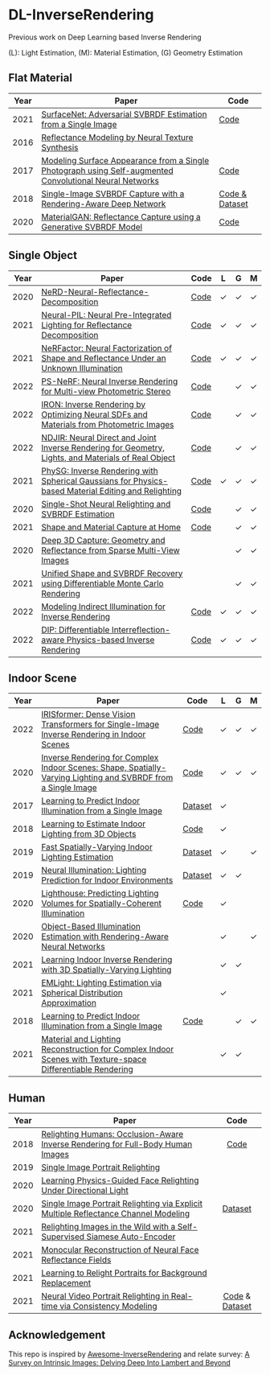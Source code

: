 # DL-InverseRendering
Previous work on Deep Learning based Inverse Rendering

(L): Light Estimation, (M): Material Estimation, (G) Geometry Estimation

## Flat Material

|Year|Paper|Code|
|-|-|-|
|2021|[SurfaceNet: Adversarial SVBRDF Estimation from a Single Image](https://openaccess.thecvf.com/content/ICCV2021/html/Vecchio_SurfaceNet_Adversarial_SVBRDF_Estimation_From_a_Single_Image_ICCV_2021_paper.html)|[Code](https://github.com/perceivelab/surfacenet)|
|2016|[Reflectance Modeling by Neural Texture Synthesis](https://mediatech.aalto.fi/publications/graphics/NeuralSVBRDF/)||
|2017|[Modeling Surface Appearance from a Single Photograph using Self-augmented Convolutional Neural Networks](https://arxiv.org/abs/1809.00886)|[Code](https://github.com/msraig/self-augmented-net)|
|2018|[Single-Image SVBRDF Capture with a Rendering-Aware Deep Network](https://arxiv.org/abs/1810.09718)|[Code & Dataset](https://repo-sam.inria.fr/fungraph/deep-materials/)|
|2020|[MaterialGAN: Reflectance Capture using a Generative SVBRDF Model](https://shuangz.com/projects/materialgan-sa20/)|[Code](https://github.com/tflsguoyu/materialgan)|


## Single Object

|Year|Paper|Code|L|G|M|
|-|-|-|-|-|-|
|2020|[NeRD-Neural-Reflectance-Decomposition](https://arxiv.org/abs/2012.03918)|[Code](https://github.com/cgtuebingen/nerd-neural-reflectance-decomposition)|&#10003;|&#10003;|&#10003;|
|2021|[Neural-PIL: Neural Pre-Integrated Lighting for Reflectance Decomposition](https://arxiv.org/abs/2110.14373)|[Code](https://github.com/cgtuebingen/Neural-PIL)|&#10003;|&#10003;|&#10003;|
|2021|[NeRFactor: Neural Factorization of Shape and Reflectance Under an Unknown Illumination](https://arxiv.org/abs/2106.01970)|[Code](https://github.com/google/nerfactor)|&#10003;|&#10003;|&#10003;|
|2022|[PS-NeRF: Neural Inverse Rendering for Multi-view Photometric Stereo](https://arxiv.org/abs/2207.11406)|[Code](https://github.com/ywq/psnerf)||&#10003;|&#10003;|
|2022|[IRON: Inverse Rendering by Optimizing Neural SDFs and Materials from Photometric Images](https://arxiv.org/abs/2204.02232)|[Code](https://github.com/Kai-46/IRON)||&#10003;|&#10003;|
|2022|[NDJIR: Neural Direct and Joint Inverse Rendering for Geometry, Lights, and Materials of Real Object](https://arxiv.org/abs/2302.00675)|[Code](https://github.com/sony/ndjir)||&#10003;|&#10003;|
|2021|[PhySG: Inverse Rendering with Spherical Gaussians for Physics-based Material Editing and Relighting](https://kai-46.github.io/PhySG-website/)|[Code](https://github.com/Kai-46/PhySG)|&#10003;|&#10003;|&#10003;|
|2020|[Single-Shot Neural Relighting and SVBRDF Estimation](https://cseweb.ucsd.edu/~viscomp/projects/ECCV20NeuralRelighting/)|[Code](https://github.com/ssangx/NeuralRelighting)||&#10003;|&#10003;|
|2021|[Shape and Material Capture at Home](https://arxiv.org/abs/2104.06397)|[Code](https://github.com/dlichy/ShapeAndMaterial)||&#10003;|&#10003;|
|2020|[Deep 3D Capture: Geometry and Reflectance from Sparse Multi-View Images](https://openaccess.thecvf.com/content_CVPR_2020/papers/Bi_Deep_3D_Capture_Geometry_and_Reflectance_From_Sparse_Multi-View_Images_CVPR_2020_paper.pdf)|||&#10003;|&#10003;|
|2021|[Unified Shape and SVBRDF Recovery using Differentiable Monte Carlo Rendering](https://arxiv.org/abs/2103.15208)|||&#10003;|&#10003;|
|2022|[Modeling Indirect Illumination for Inverse Rendering](https://zju3dv.github.io/invrender/)|[Code](https://github.com/zju3dv/invrender)|&#10003;|&#10003;|&#10003;|
|2022|[DIP: Differentiable Interreflection-aware Physics-based Inverse Rendering](https://denghilbert.github.io/dip/)|[Code](https://github.com/denghilbert/DIP)|&#10003;|&#10003;|&#10003;|

## Indoor Scene

|Year|Paper|Code|L|G|M|
|-|-|-|-|-|-|
|2022|[IRISformer: Dense Vision Transformers for Single-Image Inverse Rendering in Indoor Scenes](https://arxiv.org/abs/2206.08423)|[Code](https://github.com/Morpheus3000/PIE-Net)|&#10003;|&#10003;|&#10003;|
|2020|[Inverse Rendering for Complex Indoor Scenes: Shape, Spatially-Varying Lighting and SVBRDF from a Single Image](http://cseweb.ucsd.edu/~viscomp/projects/CVPR20InverseIndoor/)|[Code](http://cseweb.ucsd.edu/~viscomp/projects/CVPR20InverseIndoor/)|&#10003;|&#10003;|&#10003;|
|2017|[Learning to Predict Indoor Illumination from a Single Image](https://arxiv.org/abs/1704.00090)|[Dataset](http://indoor.hdrdb.com/)|&#10003;|||
|2018|[Learning to Estimate Indoor Lighting from 3D Objects](https://arxiv.org/abs/1806.03994)|[Code](https://github.com/weberhen/learning_indoor_lighting)|&#10003;|||
|2019|[Fast Spatially-Varying Indoor Lighting Estimation](https://arxiv.org/abs/1906.03799)|[Dataset](https://lvsn.github.io/fastindoorlight/)|&#10003;||&#10003;|
|2019|[Neural Illumination: Lighting Prediction for Indoor Environments](https://illumination.cs.princeton.edu/)|[Dataset](https://niessner.github.io/Matterport/)|&#10003;|&#10003;||
|2020|[Lighthouse: Predicting Lighting Volumes for Spatially-Coherent Illumination](https://people.eecs.berkeley.edu/~pratul/lighthouse/)|[Code](https://github.com/pratulsrinivasan/lighthouse)|&#10003;|||
|2020|[Object-Based Illumination Estimation with Rendering-Aware Neural Networks](https://www.ecva.net/papers/eccv_2020/papers_ECCV/papers/123600375.pdf)||&#10003;||&#10003;|
|2021|[Learning Indoor Inverse Rendering with 3D Spatially-Varying Lighting](https://nv-tlabs.github.io/inverse-rendering-3d-lighting/)||&#10003;|&#10003;||
|2021|[EMLight: Lighting Estimation via Spherical Distribution Approximation](https://arxiv.org/abs/2012.11116)||&#10003;|||
|2018|[Learning to Predict Indoor Illumination from a Single Image](https://cseweb.ucsd.edu/~viscomp/projects/SIGA18ShapeSVBRDF/)|[Code](https://github.com/lzqsd/SingleImageShapeAndSVBRDF)||&#10003;|&#10003;|
|2021|[Material and Lighting Reconstruction for Complex Indoor Scenes with Texture-space Differentiable Rendering](http://rgl.epfl.ch/publications/NimierDavid2021Material)||&#10003;|&#10003;||

## Human

|Year|Paper|Code|
|-|-|:-:|
|2018|[Relighting Humans: Occlusion-Aware Inverse Rendering for Full-Body Human Images](http://kanamori.cs.tsukuba.ac.jp/projects/relighting_human/)|[Code](http://kanamori.cs.tsukuba.ac.jp/projects/relighting_human/)|
|2019|[Single Image Portrait Relighting](https://arxiv.org/abs/1905.00824)||
|2020|[Learning Physics-Guided Face Relighting Under Directional Light](https://openaccess.thecvf.com/content_CVPR_2020/html/Nestmeyer_Learning_Physics-Guided_Face_Relighting_Under_Directional_Light_CVPR_2020_paper.html)||
|2020|[Single Image Portrait Relighting via Explicit Multiple Reflectance Channel Modeling](https://dl.acm.org/doi/abs/10.1145/3414685.3417824)|[Dataset](https://sireer.github.io/projects/FLM_project/)|
|2021|[Relighting Images in the Wild with a Self-Supervised Siamese Auto-Encoder](https://openaccess.thecvf.com/content/WACV2021/html/Liu_Relighting_Images_in_the_Wild_With_a_Self-Supervised_Siamese_Auto-Encoder_WACV_2021_paper.html)||
|2021|[Monocular Reconstruction of Neural Face Reflectance Fields](https://arxiv.org/abs/2008.10247)||
|2021|[Learning to Relight Portraits for Background Replacement](https://augmentedperception.github.io/total_relighting/)||
|2021|[Neural Video Portrait Relighting in Real-time via Consistency Modeling](https://zhanglongwen.com/projects/nvpr/)|[Code](https://github.com/ZoneLikeWonderland/Neural-Video-Portrait-Relighting-in-Real-time-via-Consistency-Modeling) & [Dataset](https://zhanglongwen.com/projects/nvpr/dataset.html)|

## Acknowledgement
This repo is inspired by [Awesome-InverseRendering](https://github.com/tkuri/Awesome-InverseRendering) and relate survey: [A Survey on Intrinsic Images: Delving Deep Into Lambert and Beyond](https://arxiv.org/abs/2112.03842)